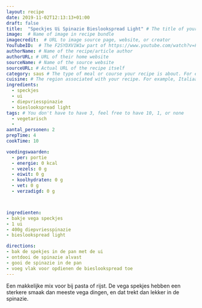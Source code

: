 ```yaml
---
layout: recipe
date: 2019-11-02T12:13:13+01:00
draft: false
title:  "Speckjes Ui Spinazie Bieslookspread Light" # The title of your awesome recipe
image:  # Name of image in recipe bundle
imagecredit:  # URL to image source page, website, or creator
YouTubeID:  # The F2SYDXV1W1w part of https://www.youtube.com/watch?v=F2SYDXV1W1w
authorName: # Name of the recipe/article author
authorURL: # URL of their home website
sourceName: # Name of the source website
sourceURL: # Actual URL of the recipe itself
category: saus # The type of meal or course your recipe is about. For example: "dinner", "entree", or "dessert".
cuisine: # The region associated with your recipe. For example, Italiaans, Mediterraans", or Eigen.
ingredients:
  - speckjes
  - ui
  - diepvriesspinazie
  - bieslookspread light
tags: # You don't have to have 3, feel free to have 10, 1, or none
  - vegetarisch
  -
aantal_personen: 2
prepTime: 4
cookTime: 10

voedingswaarden:
  - per: portie
  - energie: 0 kcal
  - vezels: 0 g
  - eiwit: 0 g
  - koolhydraten: 0 g
  - vet: 0 g
  - verzadigd: 0 g



ingredienten:
- bakje vega speckjes
- 1 ui
- 400g diepvriesspinazie
- bieslookspread light

directions:
- bak de spekjes in de pan met de ui
- ontdooi de spinazie alvast
- gooi de spinazie in de pan
- voeg vlak voor opdienen de bieslookspread toe
---
```


Een makkelijke mix voor bij pasta of rijst. De vega spekjes hebben
een sterkere smaak dan meeste vega dingen, en dat trekt dan lekker in de
spinazie.
